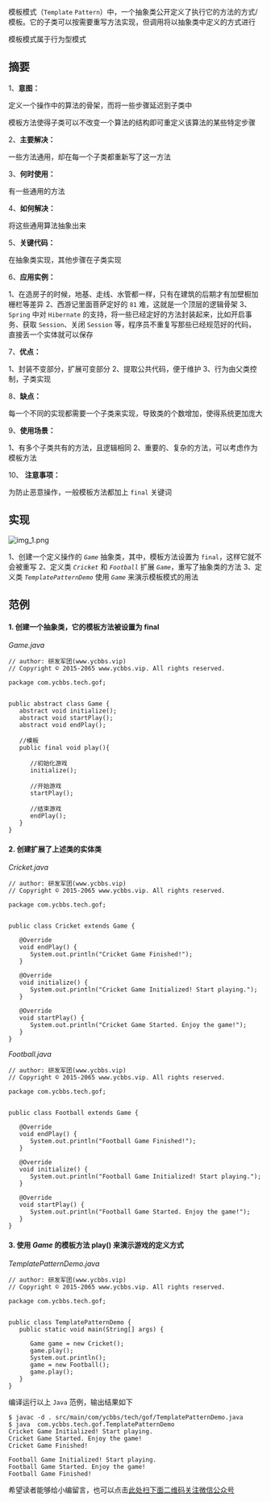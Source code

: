 模板模式（`Template` `Pattern`）中，一个抽象类公开定义了执行它的方法的方式/模板。它的子类可以按需要重写方法实现，但调用将以抽象类中定义的方式进行

模板模式属于行为型模式

## 摘要 ##

1、**意图：**

定义一个操作中的算法的骨架，而将一些步骤延迟到子类中

模板方法使得子类可以不改变一个算法的结构即可重定义该算法的某些特定步骤

2、**主要解决：**

一些方法通用，却在每一个子类都重新写了这一方法

3、**何时使用：**

有一些通用的方法

4、**如何解决：**

将这些通用算法抽象出来

5、**关键代码：**

在抽象类实现，其他步骤在子类实现

6、**应用实例：**

1、在造房子的时候，地基、走线、水管都一样，只有在建筑的后期才有加壁橱加栅栏等差异
2、西游记里面菩萨定好的 `81` 难，这就是一个顶层的逻辑骨架
3、`Spring` 中对 `Hibernate` 的支持，将一些已经定好的方法封装起来，比如开启事务、获取 `Session`、关闭 `Session` 等，程序员不重复写那些已经规范好的代码，直接丢一个实体就可以保存

7、**优点：**

1、封装不变部分，扩展可变部分
2、提取公共代码，便于维护
3、行为由父类控制，子类实现

8、**缺点：**

每一个不同的实现都需要一个子类来实现，导致类的个数增加，使得系统更加庞大

9、**使用场景：**

1、有多个子类共有的方法，且逻辑相同
2、重要的、复杂的方法，可以考虑作为模板方法

10、 **注意事项：**

为防止恶意操作，一般模板方法都加上 `final` 关键词

## 实现 ##

![img\_1.png][img_1.png]

1、创建一个定义操作的 *`Game`* 抽象类，其中，模板方法设置为 `final`，这样它就不会被重写
2、定义类 *`Cricket`* 和 *`Football`* 扩展 *`Game`*，重写了抽象类的方法
3、定义类 *`TemplatePatternDemo`* 使用 *`Game`* 来演示模板模式的用法

## 范例 ##

#### 1. 创建一个抽象类，它的模板方法被设置为 final ####

*Game.java*

```
// author: 研发军团(www.ycbbs.vip)
// Copyright © 2015-2065 www.ycbbs.vip. All rights reserved.

package com.ycbbs.tech.gof;


public abstract class Game {
   abstract void initialize();
   abstract void startPlay();
   abstract void endPlay();

   //模板
   public final void play(){

      //初始化游戏
      initialize();

      //开始游戏
      startPlay();

      //结束游戏
      endPlay();
   }
}
```

#### 2. 创建扩展了上述类的实体类 ####

*Cricket.java*

```
// author: 研发军团(www.ycbbs.vip)
// Copyright © 2015-2065 www.ycbbs.vip. All rights reserved.

package com.ycbbs.tech.gof;


public class Cricket extends Game {

   @Override
   void endPlay() {
      System.out.println("Cricket Game Finished!");
   }

   @Override
   void initialize() {
      System.out.println("Cricket Game Initialized! Start playing.");
   }

   @Override
   void startPlay() {
      System.out.println("Cricket Game Started. Enjoy the game!");
   }
}
```

*Football.java*

```
// author: 研发军团(www.ycbbs.vip)
// Copyright © 2015-2065 www.ycbbs.vip. All rights reserved.

package com.ycbbs.tech.gof;


public class Football extends Game {

   @Override
   void endPlay() {
      System.out.println("Football Game Finished!");
   }

   @Override
   void initialize() {
      System.out.println("Football Game Initialized! Start playing.");
   }

   @Override
   void startPlay() {
      System.out.println("Football Game Started. Enjoy the game!");
   }
}
```

#### 3. 使用 *Game* 的模板方法 play() 来演示游戏的定义方式 ####

*TemplatePatternDemo.java*

```
// author: 研发军团(www.ycbbs.vip)
// Copyright © 2015-2065 www.ycbbs.vip. All rights reserved.

package com.ycbbs.tech.gof;


public class TemplatePatternDemo {
   public static void main(String[] args) {

      Game game = new Cricket();
      game.play();
      System.out.println();
      game = new Football();
      game.play();      
   }
}
```

编译运行以上 `Java` 范例，输出结果如下

```
$ javac -d . src/main/com/ycbbs/tech/gof/TemplatePatternDemo.java
$ java  com.ycbbs.tech.gof.TemplatePatternDemo
Cricket Game Initialized! Start playing.
Cricket Game Started. Enjoy the game!
Cricket Game Finished!

Football Game Initialized! Start playing.
Football Game Started. Enjoy the game!
Football Game Finished!
```

[img_1.png]: https://gitee.com/duchaochen/gongzhonghao/raw/master/个人博客文章/001-images/souyunku-web/2019/08/0802/03/28/img_1.png

希望读者能够给小编留言，也可以点击[此处扫下面二维码关注微信公众号](https://www.ycbbs.vip/?p=28 "此处扫下面二维码关注微信公众号")